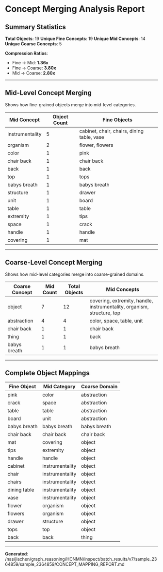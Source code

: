 # Concept Merging Analysis Report

## Summary Statistics

**Total Objects**: 19
**Unique Fine Concepts**: 19
**Unique Mid Concepts**: 14
**Unique Coarse Concepts**: 5

**Compression Ratios**:
- Fine → Mid: **1.36x**
- Fine → Coarse: **3.80x**
- Mid → Coarse: **2.80x**

---

## Mid-Level Concept Merging

Shows how fine-grained objects merge into mid-level categories.

| Mid Concept | Object Count | Fine Objects |
|-------------|--------------|-------------|
| instrumentality | 5 | cabinet, chair, chairs, dining table, vase |
| organism | 2 | flower, flowers |
| color | 1 | pink |
| chair back | 1 | chair back |
| back | 1 | back |
| top | 1 | tops |
| babys breath | 1 | babys breath |
| structure | 1 | drawer |
| unit | 1 | board |
| table | 1 | table |
| extremity | 1 | tips |
| space | 1 | crack |
| handle | 1 | handle |
| covering | 1 | mat |

---

## Coarse-Level Concept Merging

Shows how mid-level categories merge into coarse-grained domains.

| Coarse Concept | Mid Count | Total Objects | Mid Concepts |
|----------------|-----------|---------------|-------------|
| object | 7 | 12 | covering, extremity, handle, instrumentality, organism, structure, top |
| abstraction | 4 | 4 | color, space, table, unit |
| chair back | 1 | 1 | chair back |
| thing | 1 | 1 | back |
| babys breath | 1 | 1 | babys breath |

---

## Complete Object Mappings

| Fine Object | Mid Category | Coarse Domain |
|-------------|--------------|---------------|
| pink | color | abstraction |
| crack | space | abstraction |
| table | table | abstraction |
| board | unit | abstraction |
| babys breath | babys breath | babys breath |
| chair back | chair back | chair back |
| mat | covering | object |
| tips | extremity | object |
| handle | handle | object |
| cabinet | instrumentality | object |
| chair | instrumentality | object |
| chairs | instrumentality | object |
| dining table | instrumentality | object |
| vase | instrumentality | object |
| flower | organism | object |
| flowers | organism | object |
| drawer | structure | object |
| tops | top | object |
| back | back | thing |

---

**Generated**: /nas/jiachen/graph_reasoning/HCNMN/inspect/batch_results/v7/sample_2364859/sample_2364859/CONCEPT_MAPPING_REPORT.md
